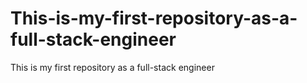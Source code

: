 # This-is-my-first-repository-as-a-full-stack-engineer
This is my first repository as a full-stack engineer
